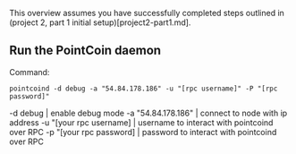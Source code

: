 This overview assumes you have successfully completed steps outlined in 
(project 2, part 1 initial setup)[project2-part1.md].

## Run the PointCoin daemon
Command:
```
pointcoind -d debug -a "54.84.178.186" -u "[rpc username]" -P "[rpc password]"
```
-d debug | enable debug mode
-a "54.84.178.186" | connect to node with ip address
-u "[your rpc username] | username to interact with pointcoind over RPC
-p "[your rpc password] | password to interact with pointcoind over RPC


